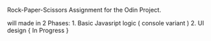 Rock-Paper-Scissors Assignment for the Odin Project.

will made in 2 Phases:
    1. Basic Javasript logic ( console variant ) 
    2. UI design { In Progress }